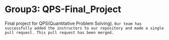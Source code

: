 # Group3: QPS-Final_Project

Final project for QPS(Quantitative Problem Solving).
`0ur team has successfully added the instructors to our repository and made a single pull request. This pull request has been merged.`
